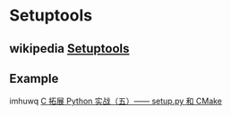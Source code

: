 # Setuptools



## wikipedia [Setuptools](https://en.wikipedia.org/wiki/Setuptools)



## Example

imhuwq [C 拓展 Python 实战（五）—— setup.py 和 CMake](https://imhuwq.com/2020/03/22/C-%E6%8B%93%E5%B1%95-Python-%E5%AE%9E%E6%88%98%EF%BC%88%E4%BA%94%EF%BC%89%E2%80%94%E2%80%94-setup.py%20%E5%92%8C%20CMake/)